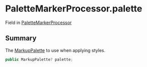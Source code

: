 # PaletteMarkerProcessor.palette

Field in [PaletteMarkerProcessor](/docs/api/csharp/palettemarkerprocessor.md)

## Summary


The  [MarkupPalette](yarn.unity.markuppalette.md)  to use when applying styles.


```csharp
public MarkupPalette? palette;
```


